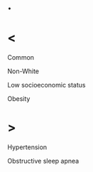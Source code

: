# .

# <

Common

Non-White

Low socioeconomic status

Obesity

# >

Hypertension

Obstructive sleep apnea
